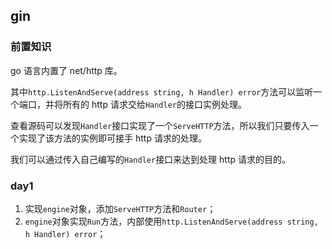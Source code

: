 ## gin

### 前置知识

go 语言内置了 net/http 库。

其中`http.ListenAndServe(address string, h Handler) error`方法可以监听一个端口，并将所有的 http 请求交给`Handler`的接口实例处理。

查看源码可以发现`Handler`接口实现了一个`ServeHTTP`方法，所以我们只要传入一个实现了该方法的实例即可接手 http 请求的处理。

我们可以通过传入自己编写的`Handler`接口来达到处理 http 请求的目的。

### day1

1. 实现`engine`对象，添加`ServeHTTP`方法和`Router`；
2. `engine`对象实现`Run`方法，内部使用`http.ListenAndServe(address string, h Handler) error`；
